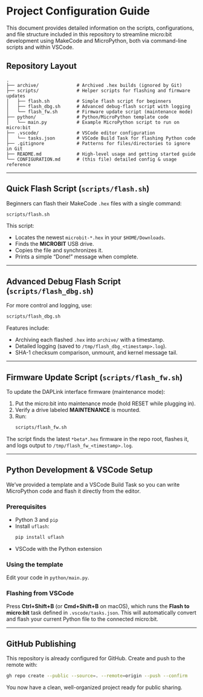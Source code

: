 # Project Configuration Guide

This document provides detailed information on the scripts, configurations,
and file structure included in this repository to streamline micro:bit
development using MakeCode and MicroPython, both via command-line scripts
and within VSCode.

## Repository Layout

```text
.
├── archive/              # Archived .hex builds (ignored by Git)
├── scripts/              # Helper scripts for flashing and firmware updates
│   ├── flash.sh          # Simple flash script for beginners
│   ├── flash_dbg.sh      # Advanced debug-flash script with logging
│   └── flash_fw.sh       # Firmware update script (maintenance mode)
├── python/               # Python/MicroPython template code
│   └── main.py           # Example MicroPython script to run on micro:bit
├── .vscode/              # VSCode editor configuration
│   └── tasks.json        # VSCode Build Task for flashing Python code
├── .gitignore            # Patterns for files/directories to ignore in Git
├── README.md             # High-level usage and getting started guide
└── CONFIGURATION.md      # (this file) detailed config & usage reference
```

---

## Quick Flash Script (`scripts/flash.sh`)

Beginners can flash their MakeCode `.hex` files with a single command:

```bash
scripts/flash.sh
```

This script:

- Locates the newest `microbit-*.hex` in your `$HOME/Downloads`.
- Finds the **MICROBIT** USB drive.
- Copies the file and synchronizes it.
- Prints a simple “Done!” message when complete.

---

## Advanced Debug Flash Script (`scripts/flash_dbg.sh`)

For more control and logging, use:

```bash
scripts/flash_dbg.sh
```

Features include:

- Archiving each flashed `.hex` into `archive/` with a timestamp.
- Detailed logging (saved to `/tmp/flash_dbg_<timestamp>.log`).
- SHA-1 checksum comparison, unmount, and kernel message tail.

---

## Firmware Update Script (`scripts/flash_fw.sh`)

To update the DAPLink interface firmware (maintenance mode):

1. Put the micro:bit into maintenance mode (hold RESET while plugging in).
2. Verify a drive labeled **MAINTENANCE** is mounted.
3. Run:
   ```bash
   scripts/flash_fw.sh
   ```

The script finds the latest `*beta*.hex` firmware in the repo root, flashes it,
and logs output to `/tmp/flash_fw_<timestamp>.log`.

---

## Python Development & VSCode Setup

We’ve provided a template and a VSCode Build Task so you can write
MicroPython code and flash it directly from the editor.

### Prerequisites

- Python 3 and `pip`
- Install `uflash`:
  ```bash
  pip install uflash
  ```
- VSCode with the Python extension

### Using the template

Edit your code in `python/main.py`.

### Flashing from VSCode

Press **Ctrl+Shift+B** (or **Cmd+Shift+B** on macOS), which runs the
**Flash to micro:bit** task defined in `.vscode/tasks.json`. This will
automatically convert and flash your current Python file to the connected
micro:bit.

---

## GitHub Publishing

This repository is already configured for GitHub. Create and push to the
remote with:

```bash
gh repo create --public --source=. --remote=origin --push --confirm
```

You now have a clean, well-organized project ready for public sharing.